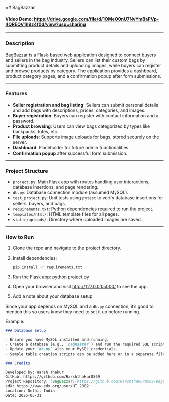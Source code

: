 =# BagBazzar

#### Video Demo: https://drive.google.com/file/d/1OMeO0nU7NvYmBaPVp-4QREQV1h9z4f0d/view?usp=sharing

---

### Description

BagBazzar is a Flask-based web application designed to connect buyers and sellers in the bag industry. Sellers can list their custom bags by submitting product details and uploading images, while buyers can register and browse products by category. The application provides a dashboard, product category pages, and a confirmation popup after form submissions.

---

### Features

- **Seller registration and bag listing**: Sellers can submit personal details and add bags with descriptions, prices, categories, and images.
- **Buyer registration**: Buyers can register with contact information and a password.
- **Product browsing**: Users can view bags categorized by types like backpacks, totes, etc.
- **File uploads**: Supports image uploads for bags, stored securely on the server.
- **Dashboard**: Placeholder for future admin functionalities.
- **Confirmation popup** after successful form submission.

---

### Project Structure

- `project.py`: Main Flask app with routes handling user interactions, database insertions, and page rendering.
- `db.py`: Database connection module (assumed MySQL).
- `test_project.py`: Unit tests using `pytest` to verify database insertions for sellers, buyers, and bags.
- `requirements.txt`: Python dependencies required to run the project.
- `templates/html/`: HTML template files for all pages.
- `static/uploads/`: Directory where uploaded images are saved.

---

### How to Run

1. Clone the repo and navigate to the project directory.
2. Install dependencies:
   ```bash
   pip install -r requirements.txt
   ```
3. Run the Flask app:
   python project.py
4. Open your browser and visit http://127.0.0.1:5000/ to see the app.

5. Add a note about your database setup

Since your app depends on MySQL and a `db.py` connection, it’s good to mention this so users know they need to set it up before running.

Example:

```markdown
### Database Setup

- Ensure you have MySQL installed and running.
- Create a database (e.g., `bagbazzar`) and run the required SQL scripts to create tables (`sellers`, `buyers`, `bags`).
- Update your `db.py` with your MySQL credentials.
- Sample table creation scripts can be added here or in a separate file.

### Credits

Developed by: Harsh Thakur
GitHub: https://github.com/Harshthakur8569
Project Repository: [BagBazzar](https://github.com/Harshthakur8569/BagBazzar)
edX: https://www.edx.org/user/HT_2002
Location: Delhi, India  
Date: 2025-05-31
```
